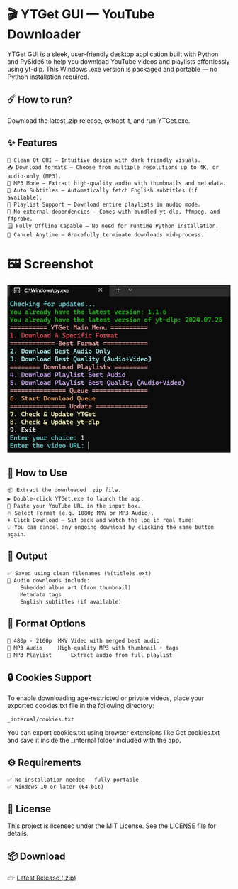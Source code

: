 # 🎬 YTGet GUI — YouTube Downloader
YTGet GUI is a sleek, user-friendly desktop application built with Python and PySide6 to help you download YouTube videos and playlists effortlessly using yt-dlp. This Windows .exe version is packaged and portable — no Python installation required.
## ☄️ How to run?
Download the latest .zip release, extract it, and run YTGet.exe.

## ✨ Features
    🎯 Clean Qt GUI — Intuitive design with dark friendly visuals.
    📥 Download formats — Choose from multiple resolutions up to 4K, or audio-only (MP3).
    🎵 MP3 Mode — Extract high-quality audio with thumbnails and metadata.
    📃 Auto Subtitles — Automatically fetch English subtitles (if available).
    📂 Playlist Support — Download entire playlists in audio mode.
    📡 No external dependencies — Comes with bundled yt-dlp, ffmpeg, and ffprobe.
    🪟 Fully Offline Capable — No need for runtime Python installation.
    🛑 Cancel Anytime — Gracefully terminate downloads mid-process.

# 🖼 Screenshot
<p align="center"> <img src="https://raw.githubusercontent.com/ErfanNamira/YTGet/main/Imagez/YTGet1.1.7.jpg" alt="YTGet GUI"> </p>

## 🧰 How to Use
    📦 Extract the downloaded .zip file.
    ▶️ Double-click YTGet.exe to launch the app.
    🔗 Paste your YouTube URL in the input box.
    🔥 Select Format (e.g. 1080p MKV or MP3 Audio).
    ⬇️ Click Download — Sit back and watch the log in real time!
    💡 You can cancel any ongoing download by clicking the same button again.

## 📁 Output
    ✅ Saved using clean filenames (%(title)s.ext)
    🎵 Audio downloads include:
        Embedded album art (from thumbnail)
        Metadata tags
        English subtitles (if available)

## 🧩 Format Options
    🎢 480p - 2160p	MKV Video with merged best audio
    🎵 MP3 Audio	    High-quality MP3 with thumbnail + tags
    🎵 MP3 Playlist    	Extract audio from full playlist

## 🔒 Cookies Support
To enable downloading age-restricted or private videos, place your exported cookies.txt file in the following directory:
```
_internal/cookies.txt
```
You can export cookies.txt using browser extensions like Get cookies.txt and save it inside the _internal folder included with the app.

## ⚙️ Requirements
    ✅ No installation needed — fully portable
    ✅ Windows 10 or later (64-bit)
    
## 📄 License
This project is licensed under the MIT License. See the LICENSE file for details.

## 📦 Download
👉 [Latest Release (.zip)](https://github.com/ErfanNamira/YTGet/releases/latest)
